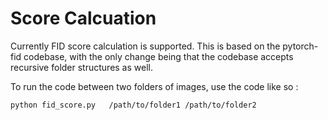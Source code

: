 # Score Calcuation

Currently FID score calculation is supported. This is based on the pytorch-fid codebase, with the only change being that the codebase accepts recursive folder structures 
as well.

To run the code between two folders of images, use the code like so : 

```
python fid_score.py   /path/to/folder1 /path/to/folder2
```
